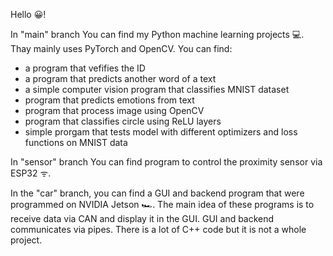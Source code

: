 Hello 😀!

In "main" branch You can find my Python machine learning projects 💻. Thay mainly uses PyTorch and OpenCV. You can find:
- a program that vefifies the ID
- a program that predicts another word of a text
- a simple computer vision program that classifies MNIST dataset
- program that predicts emotions from text
- program that process image using OpenCV
- program that classifies circle using ReLU layers
- simple prorgam that tests model with different optimizers and loss functions on MNIST data

In "sensor" branch You can find program to control the proximity sensor via ESP32 ᯤ.

In the "car" branch, you can find a GUI and backend program that were programmed on NVIDIA Jetson 🏎. 
The main idea of these programs is to receive data via CAN and display it in the GUI. 
GUI and backend communicates via pipes.
There is a lot of C++ code but it is not a whole project.
